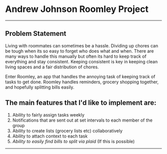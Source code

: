 # Andrew Johnson Roomley Project
--------------------------------
## Problem Statement

Living with roommates can sometimes be a hassle. Dividing up chores can be tough when its so easy to forget who does what and when. 
There are many ways to handle this manually but often its hard to keep track of everything and stay consistent. 
Keeping consistent is key in keeping clean living spaces and a fair distribution of chores.

Enter Roomley, an app that handles the annoying task of keeping track of tasks to get done. 
Roomley handles reminders, grocery shopping together, and hopefully splitting bills easily.

## The main features that I'd like to implement are:

1. Ability to fairly assign tasks weekly
2. Notifications that are sent out at set intervals to each member of the group
3. Ability to create lists (grocery lists etc) collaboratively
4. Ability to attach context to each task
5. *Ability to easily find bills to split via plaid* (If this is possible)

-------------------------------------------------------------